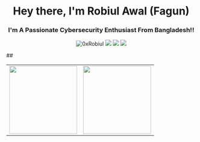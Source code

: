 <h1 align="center">Hey there, I'm Robiul Awal (Fagun)</h1>
<h3 align="center">I'm A Passionate Cybersecurity Enthusiast From Bangladesh!!</h3>

<p align="center"> <img src="https://komarev.com/ghpvc/?username=0xrobiul&label=Profile%20views&color=0e75b6&style=flat" alt="0xRobiul" />
<a href="https://0xrobiul.me"><img src="https://img.shields.io/badge/Portfolio-0xrobiul.me-red"></a>
<a href="https://twitter.com/0xrobiul"><img src="https://img.shields.io/twitter/follow/0xrobiul.svg?logo=twitter"></a>
<a href="https://blog.0xrobiul.me"><img src="https://img.shields.io/badge/Blog-blog.0xrobiul.me-red"></a><br>
</p>
##
<p>
<a href="https://github.com/0xRobiul">
  <table>
    <tr>
      <td>
  <img height="180em" src="https://github-readme-stats.vercel.app/api?username=0xrobiul&theme=highcontrast&hide_border=false&include_all_commits=true&count_private=true" />
      </td>
      <td>
  <img height="180em" src="https://github-readme-streak-stats.herokuapp.com/?user=0xrobiul&theme=highcontrast&hide_border=false" />
      </td>
    </tr>
  </table>
</a>
</p>












